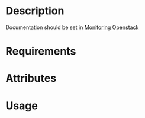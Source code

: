 # Description

Documentation should be set in [Monitoring Openstack](https://wiki.corp.cloudwatt.com/index.php/Op%C3%A9rations/Monitoring_Openstack)

# Requirements

# Attributes

# Usage

